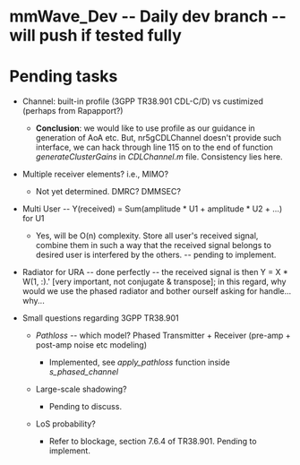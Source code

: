 # mmWave_Dev -- Daily dev branch -- will push if tested fully

# Pending tasks

* Channel: built-in profile (3GPP TR38.901 CDL-C/D) vs custimized (perhaps from Rapapport?) 

    * **Conclusion**: we would like to use profile as our guidance in generation of AoA etc. But, nr5gCDLChannel doesn't provide such interface, we can hack through line 115 on to the end of function *generateClusterGains* in *CDLChannel.m* file. Consistency lies here.

* Multiple receiver elements? i.e., MIMO?

    * Not yet determined. DMRC? DMMSEC?

* Multi User -- Y(received) = Sum(amplitude * U1 + amplitude * U2 + ...) for U1

    * Yes, will be O(n) complexity. Store all user's received signal, combine them in such a way that the received signal belongs to desired user is interfered by the others. -- pending to implement.

* Radiator for URA -- done perfectly -- the received signal is then Y = X * W(1, :).' [very important, not conjugate & transpose]; in this regard, why would we use the phased radiator and bother ourself asking for handle... why...

* Small questions regarding 3GPP TR38.901

    * *Pathloss* -- which model? Phased Transmitter + Receiver (pre-amp + post-amp noise etc modeling)
        * Implemented, see *apply_pathloss* function inside *s_phased_channel*

    * Large-scale shadowing?
        * Pending to discuss.

    * LoS probability?
        * Refer to blockage, section 7.6.4 of TR38.901. Pending to implement.